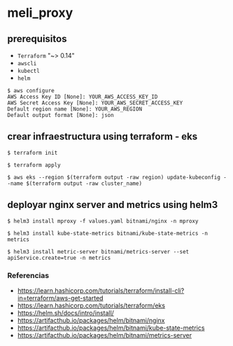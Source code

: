 # meli_proxy

## prerequisitos
- `Terraform` "~> 0.14"
- `awscli`
- `kubectl`
- `helm`

```
$ aws configure
AWS Access Key ID [None]: YOUR_AWS_ACCESS_KEY_ID
AWS Secret Access Key [None]: YOUR_AWS_SECRET_ACCESS_KEY
Default region name [None]: YOUR_AWS_REGION
Default output format [None]: json
```

## crear infraestructura using terraform - eks 
```
$ terraform init

$ terraform apply

$ aws eks --region $(terraform output -raw region) update-kubeconfig --name $(terraform output -raw cluster_name)
```

## deployar nginx server and metrics using helm3
```
$ helm3 install mproxy -f values.yaml bitnami/nginx -n mproxy

$ helm3 install kube-state-metrics bitnami/kube-state-metrics -n metrics

$ helm3 install metric-server bitnami/metrics-server --set apiService.create=true -n metrics
```

### Referencias
- https://learn.hashicorp.com/tutorials/terraform/install-cli?in=terraform/aws-get-started
- https://learn.hashicorp.com/tutorials/terraform/eks
- https://helm.sh/docs/intro/install/
- https://artifacthub.io/packages/helm/bitnami/nginx
- https://artifacthub.io/packages/helm/bitnami/kube-state-metrics
- https://artifacthub.io/packages/helm/bitnami/metrics-server
